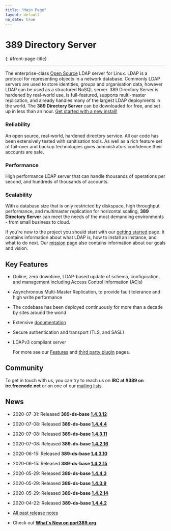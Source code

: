 ```yaml
---
title: "Main Page"
layout: default
no_date: true
---
```


# 389 Directory Server
{: #front-page-title}

---

The enterprise-class [Open Source](docs/389ds/FAQ/licensing.html) LDAP server for Linux. LDAP is a
protocol for representing objects in a network database. Commonly LDAP servers are used to store
identities, groups and organisation data, however LDAP can be used as a structured NoSQL server.
389 Directory Server is hardened by real-world use, is full-featured, supports multi-master
replication, and already handles many of the largest LDAP deployments in the world.
The **389 Directory Server** can be downloaded for free, and set up in less than an hour.
[Get started with a new install!](/docs/389ds/howto/quickstart.html)


<div id="front-page-columns" class="container-fluid">
  <div class="row">
    <div class="col-xs-12 col-md-4">
      <h3 class="front-page-column-title">
        Reliability
      </h3>
      <p class="front-page-column-text">
        An open source, real-world, hardened directory service. All our code has been extensively tested with sanitisation tools. As well as a rich feature set of fail-over and backup technologies gives administrators confidence their accounts are safe.
      </p>
    </div>
    <div class="col-xs-12 col-md-4">
      <h3 class="front-page-column-title">
        Performance
      </h3>
      <p class="front-page-column-text">
        High performance LDAP server that can handle thousands of operations per second, and hundreds of thousands of accounts.
       </p>
    </div>
    <div class="col-xs-12 col-md-4">
      <h3 class="front-page-column-title">
        Scalability
      </h3>
      <p class="front-page-column-text">
        With a database size that is only restricted by diskspace, high throughput performance, and multimaster replication for horizontal scaling, <strong>389 Directory Server</strong> can meet the needs of the most demanding environments - from small business to cloud.
      </p>
    </div>
  </div>
</div>

If you're new to the project you should start with our [getting started](docs/389ds/howto/quickstart.html) page. It contains information about what LDAP is, how to install an instance, and what to do next. Our [mission](docs/389ds/FAQ/mission.html) page also contains information about our goals and vision.

## Key Features

-   Online, zero downtime, LDAP-based update of schema, configuration, and management including Access Control Information (ACIs)
-   Asynchronous Multi-Master Replication, to provide fault tolerance and high write performance
-   The codebase has been deployed continuously for more than a decade by sites around the world
-   Extensive [documentation](https://access.redhat.com/documentation/en-us/red_hat_directory_server/11/)
-   Secure authentication and transport (TLS, and SASL)
-   LDAPv3 compliant server

    For more see our [Features](docs/389ds/FAQ/features.html) and [third party plugin](docs/389ds/third-party.html) pages.

## Community

To get in touch with us, you can try to reach us on **IRC at \#389 on irc.freenode.net** or on one of our [mailing lists](docs/389ds/mailing-lists.html).

## News

<!-- Try to keep this list under 10 releases  -->
- 2020-07-31: Released **389-ds-base [1.4.3.12](docs/389ds/releases/release-1-4-3-12.html)**
- 2020-07-08: Released **389-ds-base [1.4.4.4](docs/389ds/releases/release-1-4-4-4.html)**
- 2020-07-08: Released **389-ds-base [1.4.3.11](docs/389ds/releases/release-1-4-3-11.html)**
- 2020-07-08: Released **389-ds-base [1.4.2.16](docs/389ds/releases/release-1-4-2-16.html)**
- 2020-06-15: Released **389-ds-base [1.4.3.10](docs/389ds/releases/release-1-4-3-10.html)**
- 2020-06-15: Released **389-ds-base [1.4.2.15](docs/389ds/releases/release-1-4-2-15.html)**
- 2020-05-29: Released **389-ds-base [1.4.4.3](docs/389ds/releases/release-1-4-4-3.html)**
- 2020-05-29: Released **389-ds-base [1.4.3.9](docs/389ds/releases/release-1-4-3-9.html)**
- 2020-05-29: Released **389-ds-base [1.4.2.14](docs/389ds/releases/release-1-4-2-14.html)**
- 2020-04-22: Released **389-ds-base [1.4.4.2](docs/389ds/releases/release-1-4-4-2.html)**


- [All past release notes](docs/389ds/releases/release-notes.html)

- Check out **[What's New on port389.org](whats_new.html)**


<br>
